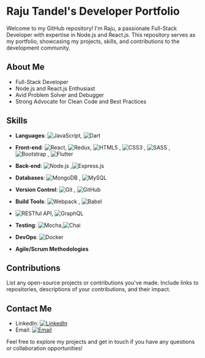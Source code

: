 # Raju Tandel's Developer Portfolio

Welcome to my GitHub repository! I'm Raju, a passionate Full-Stack Developer with expertise in Node.js and React.js. This repository serves as my portfolio, showcasing my projects, skills, and contributions to the development community.

## About Me

- Full-Stack Developer
- Node.js and React.js Enthusiast
- Avid Problem Solver and Debugger
- Strong Advocate for Clean Code and Best Practices

## Skills

- **Languages**: ![JavaScript](https://img.shields.io/badge/JavaScript-ES6+-F7DF1E?style=for-the-badge&logo=javascript&logoColor=black), ![Dart](https://img.shields.io/badge/Dart-0175C2?style=for-the-badge&logo=dart&logoColor=white)

- **Front-end**: ![React](https://img.shields.io/badge/React.js-20232A?style=for-the-badge&logo=react&logoColor=61DAFB), ![Redux](https://img.shields.io/badge/Redux-764ABC?style=for-the-badge&logo=redux&logoColor=white), ![HTML5](https://img.shields.io/badge/HTML5-E34F26?style=for-the-badge&logo=html5&logoColor=white)
, ![CSS3](https://img.shields.io/badge/CSS3-1572B6?style=for-the-badge&logo=css3&logoColor=white)
, ![SASS](https://img.shields.io/badge/SASS-hotpink?style=for-the-badge&logo=sass&logoColor=white)
, ![Bootstrap](https://img.shields.io/badge/Bootstrap-563D7C?style=for-the-badge&logo=bootstrap&logoColor=white)
, ![Flutter](https://img.shields.io/badge/Flutter-02569B?style=for-the-badge&logo=flutter&logoColor=white)

- **Back-end**: ![Node.js](https://img.shields.io/badge/Node.js-339933?style=for-the-badge&logo=nodedotjs&logoColor=white)
,![Express.js](https://img.shields.io/badge/Express.js-404D59?style=for-the-badge)

- **Databases**: ![MongoDB](https://img.shields.io/badge/MongoDB-4EA94B?style=for-the-badge&logo=mongodb&logoColor=white)
, ![MySQL](https://img.shields.io/badge/MySQL-4479A1?style=for-the-badge&logo=mysql&logoColor=white)

- **Version Control**: ![Git](https://img.shields.io/badge/Git-F05032?style=for-the-badge&logo=git&logoColor=white)
, ![GitHub](https://img.shields.io/badge/GitHub-181717?style=for-the-badge&logo=github&logoColor=white)

- **Build Tools**: ![Webpack](https://img.shields.io/badge/Webpack-8DD6F9?style=for-the-badge&logo=webpack&logoColor=black)
, ![Babel](https://img.shields.io/badge/Babel-F9DC3E?style=for-the-badge&logo=babel&logoColor=black)

- ![RESTful API](https://img.shields.io/badge/REST-API-02569B?style=for-the-badge&logo=rest&logoColor=white), ![GraphQL](https://img.shields.io/badge/GraphQL-E10098?style=for-the-badge&logo=graphql&logoColor=white)

- **Testing**: ![Mocha](https://img.shields.io/badge/Mocha-8D6748?style=for-the-badge&logo=mocha&logoColor=white),![Chai](https://img.shields.io/badge/Chai-A30701?style=for-the-badge&logo=chai&logoColor=white)

- **DevOps**: ![Docker](https://img.shields.io/badge/Docker-2496ED?style=for-the-badge&logo=docker&logoColor=white)

- **Agile/Scrum Methodologies**


## Contributions

List any open-source projects or contributions you've made. Include links to repositories, descriptions of your contributions, and their impact.

## Contact Me

- LinkedIn: [![LinkedIn](https://img.shields.io/badge/LinkedIn-0A66C2?style=for-the-badge&logo=linkedin&logoColor=white)](https://www.linkedin.com/in/raju-tandel-8a95b5232/es?trk=people-guest_people_search-card)
- Email: [![Email](https://img.shields.io/badge/Email-D14836?style=for-the-badge&logo=gmail&logoColor=white)](mailto:rajuthandela@gmail.com)


Feel free to explore my projects and get in touch if you have any questions or collaboration opportunities!


